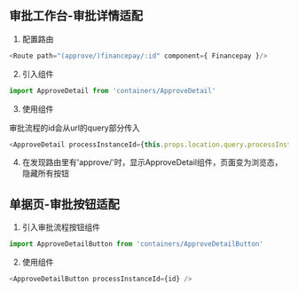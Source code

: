## 审批工作台-审批详情适配
1. 配置路由
```javascript
<Route path="(approve/)financepay/:id" component={ Financepay }/>   
```
2. 引入组件

```javascript
import ApproveDetail from 'containers/ApproveDetail'
```

3. 使用组件

审批流程的id会从url的query部分传入
```javascript
<ApproveDetail processInstanceId={this.props.location.query.processInstanceId} />
```

4. 在发现路由里有'approve/'时，显示ApproveDetail组件，页面变为浏览态，隐藏所有按钮

## 单据页-审批按钮适配
1. 引入审批流程按钮组件

```javascript
import ApproveDetailButton from 'containers/ApproveDetailButton'
```

2. 使用组件

```javascript
<ApproveDetailButton processInstanceId={id} />
```


